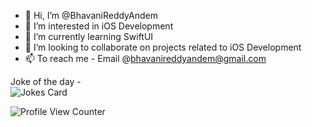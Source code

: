- 👋 Hi, I’m @BhavaniReddyAndem
- 👀 I’m interested in iOS Development
- 🌱 I’m currently learning SwiftUI
- 💞️ I’m looking to collaborate on projects related to iOS Development
- 📫 To reach me - Email @bhavanireddyandem@gmail.com



Joke of the day  -  
![Jokes Card](https://readme-jokes.vercel.app/api)



![Profile View Counter](https://komarev.com/ghpvc/?username=BhavaniReddyAndem)



